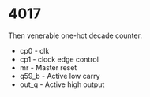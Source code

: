 # 4017

Then venerable one-hot decade counter.

* cp0 - clk
* cp1 - clock edge control
* mr - Master reset
* q59_b - Active low carry
* out_q - Active high output

